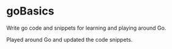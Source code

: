 goBasics
========

Write go code and snippets for learning and playing around Go. 

Played around Go and updated the code snippets.
